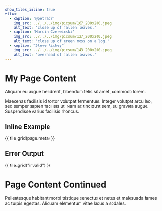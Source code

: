 ```yaml
---
show_tiles_inline: true
tiles:
  - caption: '@petradr'
    img_src: ../../../img/picsum/167_200x200.jpeg
    alt_text: 'close up of fallen leaves.'
  - caption: 'Marcin Czerwinski'
    img_src: ../../../img/picsum/127_200x200.jpeg
    alt_text: 'close up of green moss on a log.'
  - caption: "Steve Richey"
    img_src: ../../../img/picsum/143_200x200.jpeg
    alt_text: 'overhead of fallen leaves.'
---
```


# My Page Content

Aliquam eu augue hendrerit, bibendum felis sit amet, commodo lorem.

Maecenas facilisis id tortor volutpat fermentum. Integer volutpat arcu leo, sed semper sapien facilisis ut. Nam ac tincidunt sem, eu gravida augue. Suspendisse varius facilisis rhoncus. 

## Inline Example
{{ tile_grid(page.meta) }}

## Error Output
{{ tile_grid("invalid") }}

# Page Content Continued
Pellentesque habitant morbi tristique senectus et netus et malesuada fames ac turpis egestas. Aliquam elementum vitae lacus a sodales. 